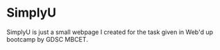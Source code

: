 # SimplyU
SimplyU is just a small webpage I created for the task given in Web'd up bootcamp by GDSC MBCET.
